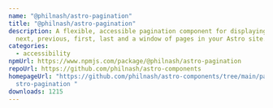 ```yaml
---
name: "@philnash/astro-pagination"
title: "@philnash/astro-pagination"
description: A flexible, accessible pagination component for displaying links to
  next, previous, first, last and a window of pages in your Astro site.
categories:
  - accessibility
npmUrl: https://www.npmjs.com/package/@philnash/astro-pagination
repoUrl: https://github.com/philnash/astro-components
homepageUrl: "https://github.com/philnash/astro-components/tree/main/packages/a\
  stro-pagination "
downloads: 1215
---
```

